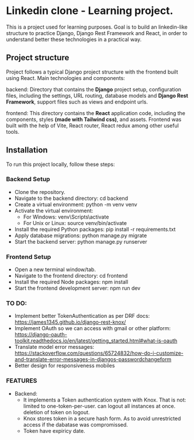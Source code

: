 # Linkedin clone - Learning project.

This is a project used for learning purposes. Goal is to build an linkedin-like structure to practice Django, Django Rest Framework and React, in order to understand better these technologies in a practical way.

## Project structure

Project follows a typical Django project structure with the frontend built using React. Main technologies and components:

backend: Directory that contains the **Django** project setup, configuration files, including the settings, URL routing, database models and **Django Rest Framework**, support files such as views and endpoint urls.

frontend: This directory contains the **React** application code, including the components, styles **(made with Tailwind css)**, and assets. Frontend was built with the help of Vite, React router, React redux among other useful tools.

## Installation

To run this project locally, follow these steps:

### Backend Setup

- Clone the repository.
- Navigate to the backend directory: cd backend
- Create a virtual environment: python -m venv venv
- Activate the virtual environment:
  - For Windows: venv\Scripts\activate
  - For Unix or Linux: source venv/bin/activate
- Install the required Python packages: pip install -r requirements.txt
- Apply database migrations: python manage.py migrate
- Start the backend server: python manage.py runserver

### Frontend Setup

- Open a new terminal window/tab.
- Navigate to the frontend directory: cd frontend
- Install the required Node packages: npm install
- Start the frontend development server: npm run dev

### TO DO:

- Implement better TokenAuthentication as per DRF docs: https://james1345.github.io/django-rest-knox/
- Implement OAuth so we can access with gmail or other platform: https://django-oauth-toolkit.readthedocs.io/en/latest/getting_started.html#what-is-oauth
- Translate model error messages: https://stackoverflow.com/questions/65724832/how-do-i-customize-and-translate-error-messages-in-djangos-passwordchangeform
- Better design for responsiveness mobiles

### FEATURES

- Backend:
  - It implements a Token authentication system with Knox. That is not: limited to one-token-per-user. can logout all instances at once. deletion of token on logout.
  - Knox stores token in a secure hash form. As to avoid unrestricted access if the dabatase was compromissed.
  - Token have expiricy date.
